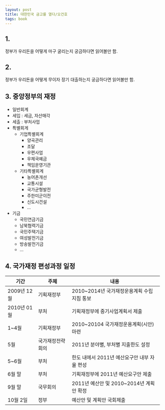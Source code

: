 ```yaml
---
layout: post
title: 대한민국 금고를 열다/오건호
tags: book
---
```


## 1. 
정부가 우리돈을 어떻게 마구 굴리는지 궁금하다면 읽어볼만 함.

## 2. 
정부가 우리돈을 어떻게 무이자 장기 대출하는지 궁금하다면 읽어볼만 함.

## 3. 중앙정부의 재정

* 일반회계
* 세입 : 세금, 자산매각
* 세출 : 부처사업
* 특별회게
    - 기업특별회계
        - 양곡관리
        - 조달
        - 우편사업
        - 우체국예금
        - 책임운영기관
    - 기타특별회계
        - 농어촌개선
        - 교통시설
        - 국가균형발전
        - 주한미군이전
        - 신도시건설
        - ...
* 기금
    - 국민연금기금
    - 남북협력기금
    - 국민주택기금
    - 여성발전기금
    - 방송발전기금
    - ...

 

## 4.  국가재정 편성과정 일정
| 기간        | 주체          | 내용                                   |
|------------|---------------|----------------------------------------|
| 2009년 12월 | 기획재정부     | 2010~2014년 국가재정운용계획 수립 지침 통보 |
| 2010년 01월 | 부처          | 기획재정부에 중기사업계획서 제출            |
| 1~4월      | 기획재정부      | 2010~20104 국가재정운용계획(시안) 마련     | 
| 5월	    | 국가재정전략회의 |	2011년 분야별, 부처별 지출한도 설정     |
| 5~6월	    | 부처	       | 한도 내에서 2011년 예산요구안 내부 자율 편성 |
| 6월 말	   | 부처	          | 기획재정부에 2011년 예산요구안 제출         |
| 9월 말	   | 국무회의	     | 2011년 예산안 및 2010~2014년 계획안 확정    |
| 10월 2일   | 정부	          |예산안 및 계획안 국회제출